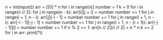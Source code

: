 n = int(input())
arr = [[0] * n for i in range(n)]
number = 1
k = 0
for i in range(n // 2):
    for j in range(n - k):
        arr[i][j + i] = number
        number += 1
    for j in range(i + 1, n - i):
        arr[j][-i - 1] = number
        number += 1
    for j in range(i + 1, n - i):
        arr[-i - 1][-j - 1] = number
        number += 1
    for j in range(i + 1, n - (i + 1)):
        arr[-j - 1][i] = number
        number += 1
    if n % 2 == 1:
        arr[n // 2][n // 2] = n * n
    k += 2
for i in arr:
    print(*i)
